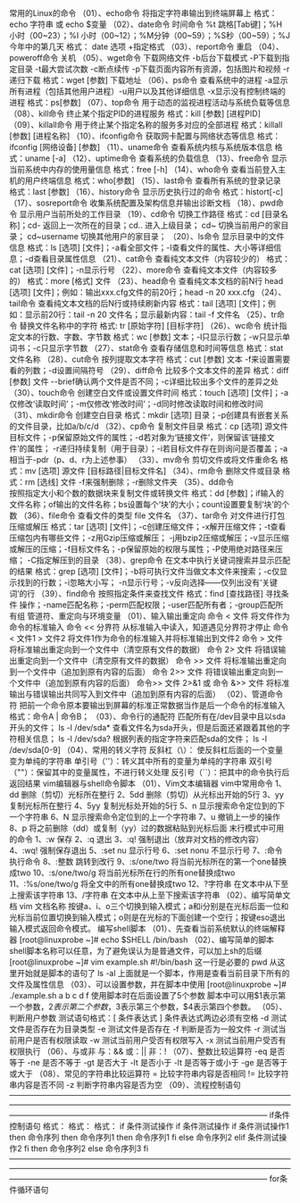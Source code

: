 常用的Linux的命令
（01）、echo命令 将指定字符串输出到终端屏幕上
    格式： echo 字符串 或 echo $变量
（02）、date命令 时间命令 
    %t 跳格[Tab键]；%H 小时（00~23）；%I 小时（00~12）；%M分钟（00~59）；%S秒（00~59）；%J 今年中的第几天 
    格式： date 选项 +指定格式
（03）、report命令 重启
（04）、poweroff命令 关机
（05）、wget命令 下载网络文件
    -b后台下载模式 -P下载到指定目录 -t最大尝试次数 -c断点续传 -p下载页面内容所有资源，包括图片和视频 -r递归下载
    格式：wget [参数] 下载地址
（06）、ps命令 查看系统中的进程
    -a显示所有进程（包括其他用户进程）-u用户以及其他详细信息 -x显示没有控制终端的进程
    格式：ps[参数]
（07）、top命令 用于动态的监视进程活动与系统负载等信息
（08）、kill命令 
    终止某个指定PID的进程服务
    格式：kill [参数] [进程PID]
（09）、killall命令
    用于终止某个指定名称的服务多对应的全部进程
    格式：killall [参数] [进程名称]
（10）、ifconfig命令 获取网卡配置与网络状态等信息
    格式：ifconfig [网络设备] [参数]
（11）、uname命令 查看系统内核与系统版本信息
    格式：uname [-a]
（12）、uptime命令 查看系统的负载信息
（13）、free命令 显示当前系统中内存的使用量信息
    格式：free [-h]
（14）、who命令
    查看当前登入主机的用户终端信息
    格式：who[参数]
（15）、last命令
    查看所有系统的登录记录
    格式：last [参数]
（16）、history命令
    显示历史执行过的命令
    格式：histort[-c]
（17）、sosreport命令
    收集系统配置及架构信息并输出诊断文档
（18）、pwd命令
    显示用户当前所处的工作目录
（19）、cd命令
    切换工作路径
    格式：cd [目录名称]；cd- 返回上一次所在的目录；cd.. 进入上级目录； cd~ 切换当前用户的家目录；
        cd~username 切换其他用户的家目录；
（20）、ls命令
    显示目录中的文件信息
    格式：ls [选项] [文件]；-a看全部文件；-l查看文件的属性、大小等详细信息；-d查看目录属性信息
（21）、cat命令
    查看纯文本文件（内容较少的）
    格式：cat [选项] [文件]；-n显示行号
（22）、more命令
    查看纯文本文件（内容较多的）
    格式：more [格式] 文件
（23）、head命令
    查看纯文本文档的前N行
    head [选项] [文件]；例如：输出xxx.cfg文件的前20行；head -n 20 xxx.cfg
（24）、tail命令
    查看纯文本文档的后N行或持续刷新内容
    格式：tail [选项] [文件]；例如：显示前20行：tail -n 20 文件名；显示最新内容：tail -f 文件名
（25）、tr命令
    替换文件名称中的字符
    格式: tr [原始字符] [目标字符]
（26）、wc命令
    统计指定文本的行数、字数、字节数
    格式：wc [参数] 文本；-l只显示行数；-w只显示单词书；-c只显示字节数
（27）、stat命令
    查看存储信息和时间等信息
    格式：stat 文件名称
（28）、cut命令
    按列提取文本字符
    格式：cut [参数] 文本 -f来设置需要看的列数；-d设置间隔符号
（29）、diff命令
    比较多个文本文件的差异
    格式：diff [参数] 文件 --brief确认两个文件是否不同；-c详细比较出多个文件的差异之处
（30）、touch命令
    创建空白文件或设置文件时间
    格式：touch [选项] [文件]；-a仅修改‘读取时间’；-m仅修改‘修改时间’；-d同时修改读取时间和修改时间
（31）、mkdir命令
    创建空白目录
    格式：mkdir [选项] 目录；-p创建具有嵌套关系的文件目录，比如a/b/c/d
（32）、cp命令
    复制文件目录
    格式：cp [选项] 源文件 目标文件；-p保留原始文件的属性；-d若对象为‘链接文件’，则保留该‘链接文件’的属性；
    -r递归持续复制（用于目录）；-i若目标文件存在则询问是否覆盖；-a相当于-pdr（p、d、r为上述参事）
（33）、mv命令
    剪切文件或将文件重命名
    格式：mv [选项] 源文件 [目标路径|目标文件名]
（34）、rm命令
    删除文件或目录
    格式：rm [选线] 文件 -f来强制删除；-r删除文件夹
（35）、dd命令   
    按照指定大小和个数的数据块来复制文件或转换文件
    格式：dd [参数]；if输入的文件名称；of输出的文件名称；bs设置每个‘块’的大小；count设置要复制‘块’的个数
（36）、file命令
    查看文件的类型
    file 文件名
（37）、tar命令
    对文件进行打包压缩或解压
    格式：tar [选项] [文件]；-c创建压缩文件；-x解开压缩文件；-t查看压缩包内有哪些文件；-z用Gzip压缩或解压；
    -j用bzip2压缩或解压；-v显示压缩或解压的压缩；-f目标文件名；-p保留原始的权限与属性；-P使用绝对路径来压缩；
    -C指定解压到的目录
（38）、grep命令
    在文本中执行关键词搜索并显示匹配的结果
    格式：grep [选项] [文件]；-b将可执行文件当做文本文件来搜索；-c仅显示找到的行数；-i忽略大小写；
    -n显示行号；-v反向选择——仅列出没有‘关键词’的行
（39）、find命令
    按照指定条件来查找文件
    格式：find [查找路径] 寻找条件 操作；-name匹配名称；-perm匹配权限；-user匹配所有者；-group匹配所有组
管道符、重定向与环境变量
（01）、输入输出重定向
    命令 < 文件                            将文件作为命令的标准输入
    命令 << 分界符                         从标准输入中读入，知道遇见分界符才停止
    命令 < 文件1 > 文件2                   将文件1作为命令的标准输入并将标准输出到文件2
    命令 > 文件                            将标准输出重定向到一个文件中（清空原有文件的数据）
    命令 2> 文件                           将错误输出重定向到一个文件中（清空原有文件的数据）
    命令 >> 文件                           将标准输出重定向到一个文件中（追加到原有内容的后面）
    命令 2>> 文件                          将错误输出重定向到一个文件中（追加到原有内容的后面）
    命令>> 文件 2>&1 或 命令 &>> 文件       将标准输出与错误输出共同写入到文件中（追加到原有内容的后面）
（02）、管道命令符
    把前一个命令原本要输出到屏幕的标准正常数据当作是后一个命令的标准输入
    格式：命令A | 命令B；
（03）、命令行的通配符
    匹配所有在/dev目录中且以sda开头的文件； ls -l /dev/sda*
    查看文件名为sda开头，但是后面还紧跟着其他的字符相关信息； ls -l /dev/sda?
    根据列表的指定字符来匹配sda的文件； ls -l /dev/sda[0-9]
（04）、常用的转义字符
    反斜杠（\）： 使反斜杠后面的一个变量变为单纯的字符串
    单引号（''）：转义其中所有的变量为单纯的字符串
    双引号（""）：保留其中的变量属性，不进行转义处理
    反引号（``）：把其中的命令执行后返回结果
vim编辑器与shell命令脚本
（01）、Vim文本编辑器
    vim中常用命令
    1、dd  删除（剪切）光标所在整行
    2、5dd 删除（剪切）从光标出开始的5行
    3、yy  复制光标所在整行
    4、5yy 复制光标处开始的5行
    5、n   显示搜索命令定位到的下一个字符串
    6、N   显示搜索命令定位到的上一个字符串
    7、u   撤销上一步的操作
    8、p   将之前删除（dd）或复制（yy）过的数据粘贴到光标后面
    末行模式中可用的命令
    1、:w               保存
    2、:q               退出
    3、:q!              强制退出（放弃对文档的修改内容）
    4、:wq!             强制保存退出
    5、:set nu          显示行号
    6、:set nonu        不显示行号
    7、:命令            执行命令
    8、:整数            跳转到改行
    9、:s/one/two       将当前光标所在的第一个one替换成two
    10、:s/one/two/g    将当前光标所在行的所有one替换成two
    11、:%s/one/two/g   将全文中的所有one替换成two
    12、?字符串          在文本中从下至上搜索该字符串
    13、/字符串          在文本中从上至下搜索该字符串
（02）、编写简单文档
    vim 文档名称
    按键a、i、o三个切换到输入模式；a和i分别是在光标后面一位和光标当前位置切换到输入模式；o则是在光标的下面创建一个空行；按键eso退出输入模式返回命令模式。
编写shell脚本
（01）、先查看当前系统默认的终端解释器
    [root@linuxprobe ~]# echo $SHELL
    /bin/bash
（02）、编写简单的脚本
    shell脚本名称可以任意，为了避免误认为是普通文件，可以加上sh的后缀
    [root@linuxprobe ~]# vim example.sh
    #!/bin/bash                            这一行是必要的
    pwd                                    从这里开始就是脚本的语句了
    ls -al
    上面就是一个脚本，作用是查看当前目录下所有的文件及属性信息
（03）、可以设置参数，并在脚本中使用
    [root@linuxprobe ~]# ./example.sh a b c d f        使用脚本时在后面设置了5个参数
    脚本中可以用$1表示第一个参数，$2表示第二个参数，$3表示第三个参数，$4表示第四个参数。
（05）、判断用户参数
    测试语句格式：[ 条件表达式 ]         条件表达式两边必须有空格
    -d    测试文件是否存在为目录类型
    -e    测试文件是否存在
    -f    判断是否为一般文件
    -r    测试当前用户是否有权限读取
    -w    测试当前用户受否有权限写入
    -x    测试当前用户受否有权限执行
（06）、与或非
    与：&&        或：||        非：!
（07）、整数比较运算符
    -eq    是否等于
    -ne    是否不等于
    -gt    是否大于
    -lt    是否小于
    -lt    是否等于或小于
    -ge    是否等于或大于
（08）、常见的字符串比较运算符
     =    比较字符串内容是否相同
    !=    比较字符串内容是否不同
    -z    判断字符串内容是否为空
（09）、流程控制语句
—————————————————————————————————————————————————————————————————————————————————————————————————————————
    if条件控制语句
    格式：                    格式：                        格式：
    if 条件测试操作            if 条件测试操作               if 条件测试操作1
       then 命令序列              then 命令序列1                then 命令序列1
    fi                           else 命令序列2             elif 条件测试操作2
                              fi                               then 命令序列2
                                                            else
                                                                命令序列3
                                                            fi
—————————————————————————————————————————————————————————————————————————————————————————————————————————
    for条件循环语句
